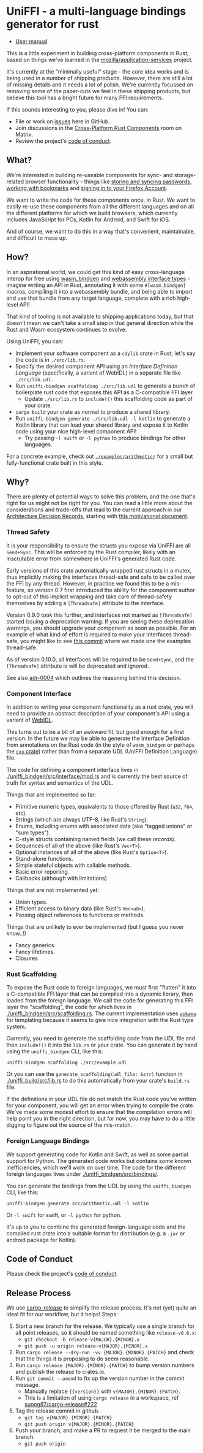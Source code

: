 # UniFFI - a multi-language bindings generator for rust

- [User manual](https://mozilla.github.io/uniffi-rs/)

This is a little experiment in building cross-platform components in Rust, based on things
we've learned in the [mozilla/application-services](https://github.com/mozilla/application-services)
project.

It's currently at the "minimally useful" stage - the core idea works and is being used in
a number of shipping products. However, there are still a lot of missing details and it needs a lot of polish.
We're currently focussed on removing some of the paper-cuts we feel in these shipping products, but believe
this tool has a bright future for many FFI requirements.

If this sounds interesting to you, please dive in! You can:

* File or work on [issues](https://github.com/mozilla/uniffi-rs/issues) here in GitHub.
* Join discussions in the [Cross-Platform Rust Components](https://chat.mozilla.org/#/room/#rust-components:mozilla.org)
  room on Matrix.
* Review the project's [code of conduct](./CODE_OF_CONDUCT.md).

## What?

We're interested in building re-useable components for sync- and storage-related browser
functionality - things like [storing and syncing passwords](https://github.com/mozilla/application-services/tree/main/components/logins),
[working with bookmarks](https://github.com/mozilla/application-services/tree/main/components/places) and
[signing in to your Firefox Account](https://github.com/mozilla/application-services/tree/main/components/fxa-client).

We want to write the code for these components once, in Rust. We want to easily re-use these components from
all the different languages and on all the different platforms for which we build browsers, which currently
includes JavaScript for PCs, Kotlin for Android, and Swift for iOS.

And of course, we want to do this in a way that's convenient, maintainable, and difficult to mess up.

## How?

In an aspirational world, we could get this kind of easy cross-language interop for
free using [wasm_bindgen](https://rustwasm.github.io/docs/wasm-bindgen/) and
[webassembly interface types](https://hacks.mozilla.org/2019/08/webassembly-interface-types/) -
imagine writing an API in Rust, annotating it with some `#[wasm_bindgen]` macros,
compiling it into a webassembly bundle, and being able to import and use that bundle
from any target language, complete with a rich high-level API!

That kind of tooling is not available to shipping applications today, but that doesn't
mean we can't take a small step in that general direction while the Rust and Wasm ecosystem
continues to evolve.

Using UniFFI, you can:

* Implement your software component as a `cdylib` crate in Rust; let's say the code is in `./src/lib.rs`.
* Specify the desired component API using an *Interface Definition Language* (specifically, a variant of WebIDL) in a separate file like `./src/lib.udl`.
* Run `uniffi-bindgen scaffolding ./src/lib.udl` to generate a bunch of boilerplate rust code that exposes this API as a C-compatible FFI layer.
  * Update `./src/lib.rs` to `include!()` this scaffolding code as part of your crate.
* `cargo build` your crate as normal to produce a shared library.
* Run `uniffi-bindgen generate ./src/lib.udl -l kotlin` to generate a Kotlin library that can load your shared library
  and expose it to Kotlin code using your nice high-level component API!
  * Try passing `-l swift` or `-l python` to produce bindings for other languages.

For a concrete example, check out [`./examples/arithmetic/`](./examples/arithmetic) for a small
but fully-functional crate built in this style.


## Why?

There are plenty of potential ways to solve this problem, and the one that's right for us might not
be right for you. You can read a little more about the considerations and trade-offs
that lead to the current approach in our [Architecture Decision Records](./docs/adr/README.md),
starting with [this motivational document](./docs/adr/0000-whats-the-big-idea.md).

### Thread Safety

It is your responsibility to ensure the structs you expose via UniFFI are
all `Send+Sync`. This will be enforced by the Rust compiler, likely with an
inscrutable error from somewhere in UniFFI's generated Rust code.

Early versions of this crate automatically wrapped rust structs in a mutex,
thus implicitly making the interfaces thread-safe and safe to be called
over the FFI by any thread. However, in practice we found this to be a
mis-feature, so version 0.7 first introduced the ability for the component
author to opt-out of this implicit wrapping and take care of thread-safety
themselves by adding a `[Threadsafe]` attribute to the interface.

Version 0.9.0 took this further, and interfaces not marked as `[Threadsafe]` 
started issuing a deprecation warning. If you are seeing these deprecation warnings,
you should upgrade your component as soon as possible. For an example of what kind of
effort is required to make your interfaces thread-safe, you might like to see
[this commit](https://github.com/mozilla/uniffi-rs/commit/454dfff6aa560dffad980a9258853108a44d5985)
where we made one the examples thread-safe.

As of version 0.10.0, all interfaces will be required to be  `Send+Sync`, and the
`[Threadsafe]` attribute is will be deprecated and ignored.

See also [adr-0004](https://github.com/mozilla/uniffi-rs/blob/main/docs/adr/0004-only-threadsafe-interfaces.md)
which outlines the reasoning behind this decision.

### Component Interface

In addition to writing your component functionality as a rust crate, you will need to provide
an abstract description of your component's API using a variant of [WebIDL](https://en.wikipedia.org/wiki/Web_IDL).

This turns out to be a bit of an awkward fit, but good enough for a first version.
In the future we may be able to generate the Interface Definition from annotations on the Rust code
(in the style of `wasm_bindgen` or perhaps the [`cxx` crate](https://github.com/dtolnay/cxx))
rather than from a separate UDL (UniFFI Definition Language) file.

The code for defining a component interface lives in [./uniffi_bindgen/src/interface/mod.rs](./uniffi_bindgen/src/interface/mod.rs)
and is currently the best source of truth for syntax and semantics of the UDL.

Things that are implemented so far:

* Primitive numeric types, equivalents to those offered by Rust (`u32`, `f64`, etc).
* Strings (which are always UTF-8, like Rust's `String`).
* Enums, including enums with associated data (aka "tagged unions" or "sum types").
* C-style structs containing named fields (we call these *records*).
* Sequences of all of the above (like Rust's `Vec<T>`).
* Optional instances of all of the above (like Rust's `Option<T>`).
* Stand-alone functions.
* Simple stateful objects with callable methods.
* Basic error reporting.
* Callbacks (although with limitations)

Things that are not implemented yet:

* Union types.
* Efficient access to binary data (like Rust's `Vec<u8>`).
* Passing object references to functions or methods.

Things that are unlikely to ever be implemented (but I guess you never know..!)

* Fancy generics.
* Fancy lifetimes.
* Closures


### Rust Scaffolding

To expose the Rust code to foreign languages, we must first "flatten" it into a C-compatible FFI layer
that can be compiled into a dynamic library, then loaded from the foreign language. We call the code
for generating this FFI layer the "scaffolding", the code for which lives in
[./uniffi_bindgen/src/scaffolding.rs](./uniffi_bindgen/src/scaffolding.rs). The current implementation
uses [`askama`](https://docs.rs/askama/) for templating because it seems to give nice integration with the Rust type system.

Currently, you need to generate the scaffolding code from the UDL file and then `include!()` it
into the `lib.rs` or your crate. You can generate it by hand using the `uniffi_bindgen` CLI, like this:

```
uniffi-bindgen scaffolding ./src/example.udl
```

Or you can use the `generate_scaffolding(udl_file: &str)` function in [./uniffi_build/src/lib.rs](./uniffi_build/src/lib.rs)
to do this automatically from your crate's `build.rs` file.

If the definitions in your UDL file do not match the Rust code you've written for your component,
you will get an error when trying to compile the crate. We've made some modest effort to ensure
that the compilation errors will help point you in the right direction, but for now, you may have
to do a little digging to figure out the source of the mis-match.

### Foreign Language Bindings

We support generating code for Kotlin and Swift, as well as some partial support for Python.
The generated code works but contains some known inefficiencies, which we'll work on over time.
The code for the different foreign languages lives under [./uniffi_bindgen/src/bindings/](./uniffi_bindgen/src/bindings/).

You can generate the bindings from the UDL by using the `uniffi_bindgen` CLI, like this:

```
uniffi-bindgen generate src/arithmetic.udl -l kotlin
```

Or `-l swift` for swift, or `-l python` for python.

It's up to you to combine the generated foreign-language code and the compiled rust crate into
a suitable format for distribution (e.g. a `.jar` or android package for Kotlin).

## Code of Conduct
Please check the project's [code of conduct](./CODE_OF_CONDUCT.md).

## Release Process

We use [cargo-release](https://crates.io/crates/cargo-release) to simplify the release process.
It's not (yet) quite an ideal fit for our workflow, but it helps! Steps:

1. Start a new branch for the release. We typically use a single branch for all point releases,
   so it should be named something like `release-v0.6.x`:
    * `git checkout -b release-v{MAJOR}.{MINOR}.x`
    * `git push -u origin release-v{MAJOR}.{MINOR}.x`
2. Run `cargo release --dry-run -vv {MAJOR}.{MINOR}.{PATCH}` and check that the things
   it is proposing to do seem reasonable.
3. Run `cargo release {MAJOR}.{MINOR}.{PATCH}` to bump version numbers and
   publish the release to crates.io.
4. Run `git commit --amend` to fix up the version number in the commit message.
    * Manually replace `{{version}}` with `v{MAJOR}.{MINOR}.{PATCH}`.
    * This is a limitation of using `cargo release` in a workspace,
      ref [sunng87/cargo-release#222](https://github.com/sunng87/cargo-release/issues/222)
5. Tag the release commit in github.
    * `git tag v{MAJOR}.{MINOR}.{PATCH}`
    * `git push origin v{MAJOR}.{MINOR}.{PATCH}`
6. Push your branch, and make a PR to request it be merged to the main branch.
    * `git push origin`
